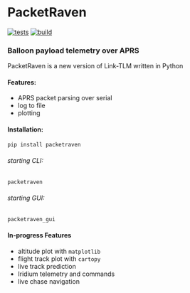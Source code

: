 # PacketRaven 

[![tests](https://github.com/UMDBPP/PacketRaven/workflows/tests/badge.svg)](https://github.com/UMDBPP/PacketRaven/actions?query=workflow%3Atests)
[![build](https://github.com/UMDBPP/PacketRaven/workflows/build/badge.svg)](https://github.com/UMDBPP/PacketRaven/actions?query=workflow%3Abuild)

### Balloon payload telemetry over APRS
PacketRaven is a new version of Link-TLM written in Python

#### Features:
- APRS packet parsing over serial
- log to file
- plotting

#### Installation:
```bash
pip install packetraven
```

###### starting CLI:
```bash
packetraven
```

###### starting GUI:
```bash
packetraven_gui
```

#### In-progress Features
- altitude plot with `matplotlib`
- flight track plot with `cartopy`
- live track prediction
- Iridium telemetry and commands
- live chase navigation
